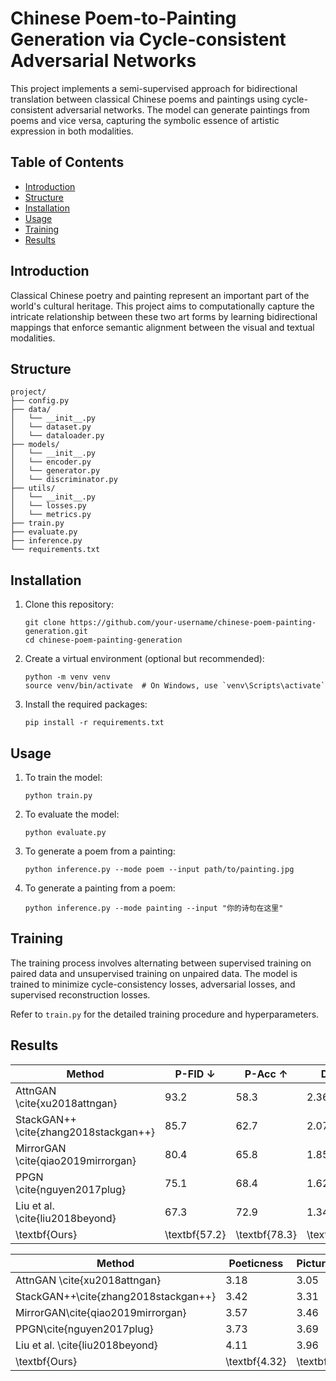 # Chinese Poem-to-Painting Generation via Cycle-consistent Adversarial Networks

This project implements a semi-supervised approach for bidirectional translation between classical Chinese poems and paintings using cycle-consistent adversarial networks. The model can generate paintings from poems and vice versa, capturing the symbolic essence of artistic expression in both modalities.

## Table of Contents

- [Introduction](#introduction)
- [Structure](#Structure)
- [Installation](#installation)
- [Usage](#usage)
- [Training](#training)
- [Results](#results)

## Introduction

Classical Chinese poetry and painting represent an important part of the world's cultural heritage. This project aims to computationally capture the intricate relationship between these two art forms by learning bidirectional mappings that enforce semantic alignment between the visual and textual modalities.


## Structure
   ```
   project/
   ├── config.py
   ├── data/
   │   └── __init__.py
   │   └── dataset.py
   │   └── dataloader.py
   ├── models/
   │   └── __init__.py
   │   └── encoder.py
   │   └── generator.py
   │   └── discriminator.py
   ├── utils/
   │   └── __init__.py
   │   └── losses.py
   │   └── metrics.py
   ├── train.py
   ├── evaluate.py
   ├── inference.py
   └── requirements.txt
   ```


## Installation

1. Clone this repository:
   ```
   git clone https://github.com/your-username/chinese-poem-painting-generation.git
   cd chinese-poem-painting-generation
   ```

2. Create a virtual environment (optional but recommended):
   ```
   python -m venv venv
   source venv/bin/activate  # On Windows, use `venv\Scripts\activate`
   ```

3. Install the required packages:
   ```
   pip install -r requirements.txt
   ```

## Usage

1. To train the model:
   ```
   python train.py
   ```

2. To evaluate the model:
   ```
   python evaluate.py
   ```

3. To generate a poem from a painting:
   ```
   python inference.py --mode poem --input path/to/painting.jpg
   ```

4. To generate a painting from a poem:
   ```
   python inference.py --mode painting --input "你的诗句在这里"
   ```


## Training

The training process involves alternating between supervised training on paired data and unsupervised training on unpaired data. The model is trained to minimize cycle-consistency losses, adversarial losses, and supervised reconstruction losses.

Refer to `train.py` for the detailed training procedure and hyperparameters.


## Results

| Method                                | P-FID $\downarrow$ | P-Acc $\uparrow$ | DCE $\downarrow$ |
|---------------------------------------|--------------------|------------------|------------------|
| AttnGAN \cite{xu2018attngan}          | 93.2               | 58.3             | 2.36             |
| StackGAN++ \cite{zhang2018stackgan++} | 85.7               | 62.7             | 2.07             |
| MirrorGAN \cite{qiao2019mirrorgan}    | 80.4               | 65.8             | 1.85             |
| PPGN \cite{nguyen2017plug}            | 75.1               | 68.4             | 1.62             |
| Liu et al. \cite{liu2018beyond}       | 67.3               | 72.9             | 1.34             |
| \textbf{Ours}                         | \textbf{57.2}      | \textbf{78.3}    | \textbf{0.85}    |


| Method                               | Poeticness    | Picturesqueness | Consistency   |
|--------------------------------------|---------------|-----------------|---------------|
| AttnGAN \cite{xu2018attngan}         | 3.18          | 3.05            | 2.92          |
| StackGAN++\cite{zhang2018stackgan++} | 3.42          | 3.31            | 3.15          |
| MirrorGAN\cite{qiao2019mirrorgan}    | 3.57          | 3.46            | 3.28          |
| PPGN\cite{nguyen2017plug}            | 3.73          | 3.69            | 3.52          |
| Liu et al. \cite{liu2018beyond}      | 4.11          | 3.96            | 3.88          |
| \textbf{Ours}                        | \textbf{4.32} | \textbf{4.25}   | \textbf{4.18} |


